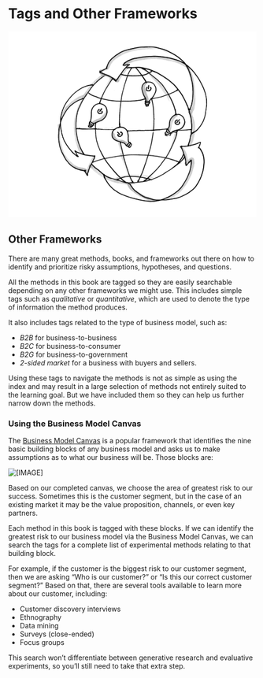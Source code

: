 # Tags and Other Frameworks

![](../.gitbook/assets/illustration-ecosystem-global-ideas-tags-and-other-frameworks.png)

## Other Frameworks

There are many great methods, books, and frameworks out there on how to identify and prioritize risky assumptions, hypotheses, and questions.

All the methods in this book are tagged so they are easily searchable depending on any other frameworks we might use. This includes simple tags such as _qualitative_ or _quantitative_, which are used to denote the type of information the method produces.

It also includes tags related to the type of business model, such as:

* _B2B_ for business-to-business
* _B2C_ for business-to-consumer
* _B2G_ for business-to-government
* _2-sided market_ for a business with buyers and sellers.

Using these tags to navigate the methods is not as simple as using the index and may result in a large selection of methods not entirely suited to the learning goal. But we have included them so they can help us further narrow down the methods.

### **Using the Business Model Canvas**

The [Business Model Canvas](https://www.strategyzer.com/canvas/business-model-canvas) is a popular framework that identifies the nine basic building blocks of any business model and asks us to make assumptions as to what our business will be. Those blocks are:

![\[IMAGE\] ](https://upload.wikimedia.org/wikipedia/commons/thumb/1/10/Business_Model_Canvas.png/1200px-Business_Model_Canvas.png)

Based on our completed canvas, we choose the area of greatest risk to our success. Sometimes this is the customer segment, but in the case of an existing market it may be the value proposition, channels, or even key partners.

Each method in this book is tagged with these blocks. If we can identify the greatest risk to our business model via the Business Model Canvas, we can search the tags for a complete list of experimental methods relating to that building block.

For example, if the customer is the biggest risk to our customer segment, then we are asking “Who is our customer?” or “Is this our correct customer segment?” Based on that, there are several tools available to learn more about our customer, including:

* Customer discovery interviews
* Ethnography
* Data mining
* Surveys \(close-ended\)
* Focus groups

This search won’t differentiate between generative research and evaluative experiments, so you’ll still need to take that extra step.

